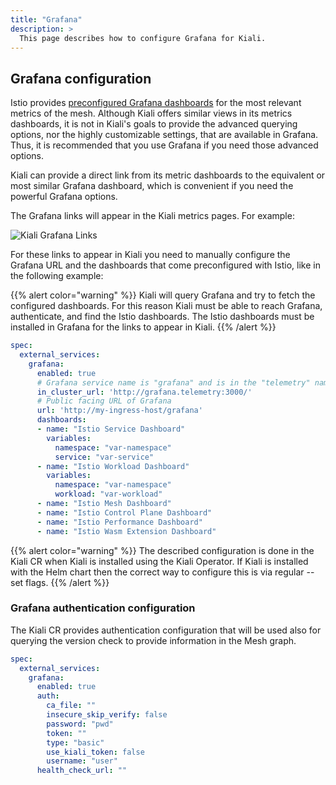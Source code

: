 ```yaml
---
title: "Grafana"
description: >
  This page describes how to configure Grafana for Kiali.
---
```


## Grafana configuration

Istio provides [preconfigured Grafana
dashboards](https://istio.io/latest/docs/ops/integrations/grafana/) for the
most relevant metrics of the mesh. Although Kiali offers similar views in its
metrics dashboards, it is not in Kiali's goals to provide the advanced querying
options, nor the highly customizable settings, that are available in Grafana.
Thus, it is recommended that you use Grafana if you need those advanced
options.

Kiali can provide a direct link from its metric dashboards to the equivalent or
most similar Grafana dashboard, which is convenient if you need the powerful
Grafana options.

The Grafana links will appear in the Kiali metrics pages. For example:

![Kiali Grafana Links](/images/documentation/configuration/grafana-link.png)

For these links to appear in Kiali you need to manually configure the Grafana URL
and the dashboards that come preconfigured with Istio, like in the following example:

{{% alert color="warning" %}}
Kiali will query Grafana and try to fetch the configured dashboards.  For this reason Kiali must be able to reach Grafana, authenticate, and find the Istio dashboards. The Istio dashboards must be installed in Grafana for the links to appear in Kiali.
{{% /alert %}}

```yaml
spec:
  external_services:
    grafana:
      enabled: true
      # Grafana service name is "grafana" and is in the "telemetry" namespace.
      in_cluster_url: 'http://grafana.telemetry:3000/'
      # Public facing URL of Grafana
      url: 'http://my-ingress-host/grafana'
      dashboards:
      - name: "Istio Service Dashboard"
        variables:
          namespace: "var-namespace"
          service: "var-service"
      - name: "Istio Workload Dashboard"
        variables:
          namespace: "var-namespace"
          workload: "var-workload"
      - name: "Istio Mesh Dashboard"
      - name: "Istio Control Plane Dashboard"
      - name: "Istio Performance Dashboard"
      - name: "Istio Wasm Extension Dashboard"
```

{{% alert color="warning" %}}
The described configuration is done in the Kiali CR when Kiali is installed using the Kiali Operator. If Kiali is installed with the Helm chart then the correct way to configure this is via regular --set flags.
{{% /alert %}}

### Grafana authentication configuration

The Kiali CR provides authentication configuration that will be used also for querying the version check to provide information in the Mesh graph. 

```yaml
spec:
  external_services:
    grafana:
      enabled: true
      auth:
        ca_file: ""
        insecure_skip_verify: false
        password: "pwd"
        token: ""
        type: "basic"
        use_kiali_token: false
        username: "user"
      health_check_url: ""
```